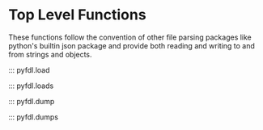 # Top Level Functions

These functions follow the convention of other file parsing packages like python's builtin json package 
and provide both reading and writing to and from strings and objects.

::: pyfdl.load

::: pyfdl.loads

::: pyfdl.dump

::: pyfdl.dumps
